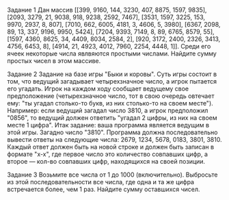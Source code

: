 Задание 1
Дан массив [[399, 9160, 144, 3230, 407, 8875, 1597, 9835], [2093, 3279, 21, 9038, 918, 9238, 2592, 7467], [3531, 1597, 3225, 153, 9970, 2937, 8, 807], [7010, 662, 6005, 4181, 3, 4606, 5, 3980], [6367, 2098, 89, 13, 337, 9196, 9950, 5424], [7204, 9393, 7149, 8, 89, 6765, 8579, 55], [1597, 4360, 8625, 34, 4409, 8034, 2584, 2], [920, 3172, 2400, 2326, 3413, 4756, 6453, 8], [4914, 21, 4923, 4012, 7960, 2254, 4448, 1]]. Среди его ячеек некоторые числа явлвяются простыми числами. Найдите сумму простых чисел в этом массиве.


Задание 2
Задание на базе игры "Быки и коровы". Суть игры состоит в том, что ведущий загадывает четырехзначное число, а игрок пытается его угадать. Игрок на каждом ходу сообщает ведущему свое предположение (четырехзначное число, тот в свою очередь овтечает ему: "ты угадал столько-то букв, из них столько-то на своем месте").
 
Например: если ведущий загадал число 3810, а игрок предположил "0856", то ведущий должен ответить "угадал 2 цифры, из них на своем месте 1 цифра". Итак задание: ваша программа является ведущим в этой игры. Загадно число "3810". Программа должна последовательно вывести ответы на следующие числа: 2679, 1234, 5678, 0183, 3801, 3810. Каждый ответ должен быть на новой строке и должен быть записан в формате "x-x", где первое число это количество совпавших цифр, а второе — кол-во совпавших цифр, находящихся на своей позиции.


Задание 3
Возьмите все числа от 1 до 1000 (включительно). Выбросьте из этой последовательности все числа, где одна и та же цифра встречается более, чем 1 раз. Найдите сумму оставшихся чисел.
